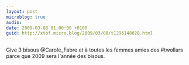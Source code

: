 ```yaml
---
layout: post
microblog: true
audio: 
date: 2009-03-08 01:00:00 +0100
guid: http://xtof.micro.blog/2009/03/08/t1296148028.html
---
```

Give 3 bisous @Carole_Fabre et à toutes les femmes amies des #twollars parce que 2009 sera l'année des bisous.
